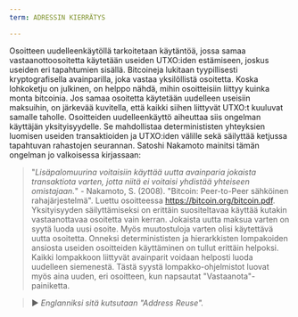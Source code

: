 ```yaml
---
term: ADRESSIN KIERRÄTYS

---
```

Osoitteen uudelleenkäytöllä tarkoitetaan käytäntöä, jossa samaa vastaanottoosoitetta käytetään useiden UTXO:iden estämiseen, joskus useiden eri tapahtumien sisällä. Bitcoineja lukitaan tyypillisesti kryptografisella avainparilla, joka vastaa yksilöllistä osoitetta. Koska lohkoketju on julkinen, on helppo nähdä, mihin osoitteisiin liittyy kuinka monta bitcoinia. Jos samaa osoitetta käytetään uudelleen useisiin maksuihin, on järkevää kuvitella, että kaikki siihen liittyvät UTXO:t kuuluvat samalle taholle. Osoitteiden uudelleenkäyttö aiheuttaa siis ongelman käyttäjän yksityisyydelle. Se mahdollistaa determinististen yhteyksien luomisen useiden transaktioiden ja UTXO:iden välille sekä säilyttää ketjussa tapahtuvan rahastojen seurannan. Satoshi Nakamoto mainitsi tämän ongelman jo valkoisessa kirjassaan:

> "*Lisäpalomuurina voitaisiin käyttää uutta avainparia jokaista transaktiota varten, jotta niitä ei voitaisi yhdistää yhteiseen omistajaan.*" - Nakamoto, S. (2008). "Bitcoin: Peer-to-Peer sähköinen rahajärjestelmä". Luettu osoitteessa https://bitcoin.org/bitcoin.pdf.
Yksityisyyden säilyttämiseksi on erittäin suositeltavaa käyttää kutakin vastaanottavaa osoitetta vain kerran. Jokaista uutta maksua varten on syytä luoda uusi osoite. Myös muutostuloja varten olisi käytettävä uutta osoitetta. Onneksi determinististen ja hierarkkisten lompakoiden ansiosta useiden osoitteiden käyttäminen on tullut erittäin helpoksi. Kaikki lompakkoon liittyvät avainparit voidaan helposti luoda uudelleen siemenestä. Tästä syystä lompakko-ohjelmistot luovat myös aina uuden, eri osoitteen, kun napsautat "Vastaanota"-painiketta.

> ► *Englanniksi sitä kutsutaan "Address Reuse".*
